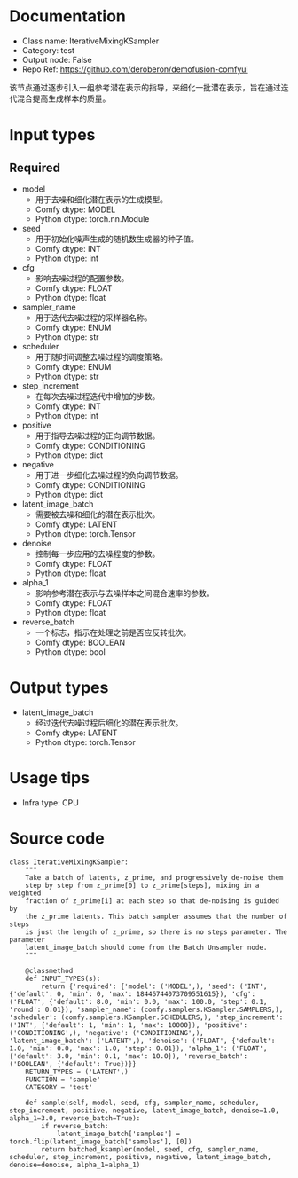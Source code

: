 # Documentation
- Class name: IterativeMixingKSampler
- Category: test
- Output node: False
- Repo Ref: https://github.com/deroberon/demofusion-comfyui

该节点通过逐步引入一组参考潜在表示的指导，来细化一批潜在表示，旨在通过迭代混合提高生成样本的质量。

# Input types
## Required
- model
    - 用于去噪和细化潜在表示的生成模型。
    - Comfy dtype: MODEL
    - Python dtype: torch.nn.Module
- seed
    - 用于初始化噪声生成的随机数生成器的种子值。
    - Comfy dtype: INT
    - Python dtype: int
- cfg
    - 影响去噪过程的配置参数。
    - Comfy dtype: FLOAT
    - Python dtype: float
- sampler_name
    - 用于迭代去噪过程的采样器名称。
    - Comfy dtype: ENUM
    - Python dtype: str
- scheduler
    - 用于随时间调整去噪过程的调度策略。
    - Comfy dtype: ENUM
    - Python dtype: str
- step_increment
    - 在每次去噪过程迭代中增加的步数。
    - Comfy dtype: INT
    - Python dtype: int
- positive
    - 用于指导去噪过程的正向调节数据。
    - Comfy dtype: CONDITIONING
    - Python dtype: dict
- negative
    - 用于进一步细化去噪过程的负向调节数据。
    - Comfy dtype: CONDITIONING
    - Python dtype: dict
- latent_image_batch
    - 需要被去噪和细化的潜在表示批次。
    - Comfy dtype: LATENT
    - Python dtype: torch.Tensor
- denoise
    - 控制每一步应用的去噪程度的参数。
    - Comfy dtype: FLOAT
    - Python dtype: float
- alpha_1
    - 影响参考潜在表示与去噪样本之间混合速率的参数。
    - Comfy dtype: FLOAT
    - Python dtype: float
- reverse_batch
    - 一个标志，指示在处理之前是否应反转批次。
    - Comfy dtype: BOOLEAN
    - Python dtype: bool

# Output types
- latent_image_batch
    - 经过迭代去噪过程后细化的潜在表示批次。
    - Comfy dtype: LATENT
    - Python dtype: torch.Tensor

# Usage tips
- Infra type: CPU

# Source code
```
class IterativeMixingKSampler:
    """
    Take a batch of latents, z_prime, and progressively de-noise them
    step by step from z_prime[0] to z_prime[steps], mixing in a weighted
    fraction of z_prime[i] at each step so that de-noising is guided by
    the z_prime latents. This batch sampler assumes that the number of steps
    is just the length of z_prime, so there is no steps parameter. The parameter
    latent_image_batch should come from the Batch Unsampler node.
    """

    @classmethod
    def INPUT_TYPES(s):
        return {'required': {'model': ('MODEL',), 'seed': ('INT', {'default': 0, 'min': 0, 'max': 18446744073709551615}), 'cfg': ('FLOAT', {'default': 8.0, 'min': 0.0, 'max': 100.0, 'step': 0.1, 'round': 0.01}), 'sampler_name': (comfy.samplers.KSampler.SAMPLERS,), 'scheduler': (comfy.samplers.KSampler.SCHEDULERS,), 'step_increment': ('INT', {'default': 1, 'min': 1, 'max': 10000}), 'positive': ('CONDITIONING',), 'negative': ('CONDITIONING',), 'latent_image_batch': ('LATENT',), 'denoise': ('FLOAT', {'default': 1.0, 'min': 0.0, 'max': 1.0, 'step': 0.01}), 'alpha_1': ('FLOAT', {'default': 3.0, 'min': 0.1, 'max': 10.0}), 'reverse_batch': ('BOOLEAN', {'default': True})}}
    RETURN_TYPES = ('LATENT',)
    FUNCTION = 'sample'
    CATEGORY = 'test'

    def sample(self, model, seed, cfg, sampler_name, scheduler, step_increment, positive, negative, latent_image_batch, denoise=1.0, alpha_1=3.0, reverse_batch=True):
        if reverse_batch:
            latent_image_batch['samples'] = torch.flip(latent_image_batch['samples'], [0])
        return batched_ksampler(model, seed, cfg, sampler_name, scheduler, step_increment, positive, negative, latent_image_batch, denoise=denoise, alpha_1=alpha_1)
```